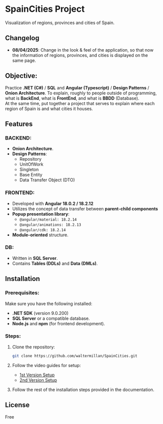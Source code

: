# SpainCities Project
Visualization of regions, provinces and cities of Spain.

## Changelog
- **08/04/2025**: Change in the look & feel of the application, so that now the information of regions, provinces, and cities is displayed on the same page.

## Objective:
Practice **.NET (C#)** / **SQL** and **Angular (Typescript)** / **Design Patterns** / **Onion Architecture**.
To explain, roughly to people outside of programming, what is **BackEnd**, what is **FrontEnd**, and what is **BBDD** (Database).  
At the same time, put together a project that serves to explain where each region of Spain is and what cities it houses.

## Features

### BACKEND:
- **Onion Architecture**.
- **Design Patterns**: 
  - Repository
  - UnitOfWork
  - Singleton
  - Base Entity
  - Data Transfer Object (DTO)

### FRONTEND:
- Developed with **Angular 18.0.2 / 18.2.12**
- Utilizes the concept of data transfer between **parent-child components**
- **Popup presentation library**: 
  - `@angular/material: 18.2.14`
  - `@angular/animations: 18.2.13`
  - `@angular/cdk: 18.2.14`
- **Module-oriented** structure.

### DB:
- Written in **SQL Server**.
- Contains **Tables (DDLs)** and **Data (DMLs)**.

## Installation

### Prerequisites:
Make sure you have the following installed:
- **.NET SDK** (version 9.0.200)
- **SQL Server** or a compatible database.
- **Node.js** and **npm** (for frontend development).

### Steps:

1. Clone the repository:
    ```bash
    git clone https://github.com/waltermillan/SpainCities.git
    ```

2. Follow the video guides for setup:
    - [1st Version Setup](https://youtu.be/86pGkuyDWIQ)
    - [2nd Version Setup](https://youtu.be/2HTYOler_Wo)

3. Follow the rest of the installation steps provided in the documentation.

## License
Free

